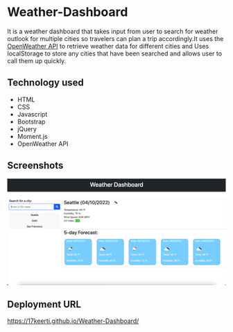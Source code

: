 # Weather-Dashboard
It is a weather dashboard that takes input from user to search for weather outlook for multiple cities so travelers can plan a trip accordingly.It uses the [OpenWeather API](https://openweathermap.org/api) to retrieve weather data for different cities and Uses localStorage to store any cities that have been searched and allows user to call them up quickly.


## Technology used
- HTML
- CSS
- Javascript
- Bootstrap
- jQuery
- Moment.js
- OpenWeather API


## Screenshots
![Screenshot 1](./assets/Images/01.png)


## Deployment URL
https://17keerti.github.io/Weather-Dashboard/